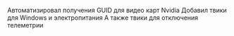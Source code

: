 Автоматизировал получения GUID для видео карт Nvidia
Добавил твики для Windows и электропитания
А также твики для отключения телеметрии
